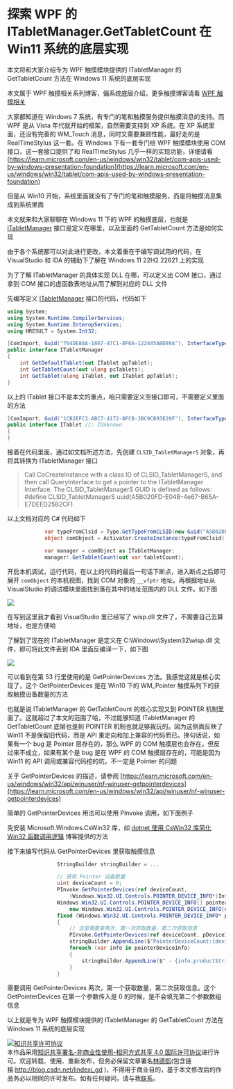 
# 探索 WPF 的 ITabletManager.GetTabletCount 在 Win11 系统的底层实现

本文将和大家介绍专为 WPF 触摸模块提供的 ITabletManager 的 GetTabletCount 方法在 Windows 11 系统的底层实现

<!--more-->


<!-- 发布 -->
<!-- 博客 -->

本文属于 WPF 触摸相关系列博客，偏系统底层介绍，更多触摸博客请看 [WPF 触摸相关](https://blog.lindexi.com/post/WPF-%E8%A7%A6%E6%91%B8%E7%9B%B8%E5%85%B3.html )

大家都知道在 Windows 7 系统，有专门的笔和触摸服务提供触摸消息的支持。而 WPF 是从 Vista 年代就开始的框架，自然需要支持到 XP 系统。在 XP 系统里面，还没有完善的 WM_Touch 消息，同时又需要兼顾性能，最好走的是 RealTimeStylus 这一套。在 Windows 下有一套专门给 WPF 触摸模块使用 COM 接口，这一套接口提供了和 RealTimeStylus 几乎一样的实现功能，详细请看 [https://learn.microsoft.com/en-us/windows/win32/tablet/com-apis-used-by-windows-presentation-foundation](https://learn.microsoft.com/en-us/windows/win32/tablet/com-apis-used-by-windows-presentation-foundation)

但是从 Win10 开始，系统里面就没有了专门的笔和触摸服务，而是将触摸消息集成到系统里面

本文就来和大家聊聊在 Windows 11 下的 WPF 的触摸底层，也就是 [ITabletManager](https://learn.microsoft.com/en-us/windows/win32/tablet/itabletmanager) 接口是定义在哪里，以及里面的 GetTabletCount 方法是如何实现

由于各个系统都可以对此进行更改，本文着重在于编写调试用的代码，在 VisualStudio 和 IDA 的辅助下了解在 Windows 11 22H2 22621 上的实现

为了了解 ITabletManager 的具体实现 DLL 在哪，可以定义出 COM 接口，通过拿到 COM 接口的虚函数表地址从而了解到对应的 DLL 文件

先编写定义 [ITabletManager](https://learn.microsoft.com/en-us/windows/win32/tablet/itabletmanager) 接口的代码，代码如下

```csharp
using System;
using System.Runtime.CompilerServices;
using System.Runtime.InteropServices;
using HRESULT = System.Int32;

[ComImport, Guid("764DE8AA-1867-47C1-8F6A-122445ABD89A"), InterfaceType(ComInterfaceType.InterfaceIsIUnknown)]
public interface ITabletManager
{
    int GetDefaultTablet(out ITablet ppTablet);
    int GetTabletCount(out ulong pcTablets);
    int GetTablet(ulong iTablet, out ITablet ppTablet);
}
```

以上的 ITablet 接口不是本文的重点，咱只需要定义空接口即可，不需要定义里面的方法

```csharp
[ComImport, Guid("1CB2EFC3-ABC7-4172-8FCB-3BC9CB93E29F"), InterfaceType(ComInterfaceType.InterfaceIsIUnknown)]
public interface ITablet //: IUnknown
{
}
```

接着在代码里面，通过如文档所述方法，先创建 `CLSID_TabletManagerS` 对象，再将其转换为 ITabletManager 接口

> Call CoCreateInstance with a class ID of CLSID_TabletManagerS, and then call QueryInterface to get a pointer to the ITabletManager Interface. The CLSID_TabletManagerS GUID is defined as follows: #define CLSID_TabletManagerS uuid(A5B020FD-E04B-4e67-B65A-E7DEED25B2CF)

以上文档对应的 C# 代码如下

```csharp
            var typeFromClsid = Type.GetTypeFromCLSID(new Guid("A5B020FD-E04B-4e67-B65A-E7DEED25B2CF"));
            object comObject = Activator.CreateInstance(typeFromClsid);

            var manager = comObject as ITabletManager;
            manager!.GetTabletCount(out var tabletCount);
```

开启本机调试，运行代码，在以上的代码的最后一句话下断点，进入断点之后即可展开 `comObject` 的本机视图，找到 COM 对象的 `__vfptr` 地址。再根据地址从 VisualStudio 的调试模块里面找到落在其中的地址范围内的 DLL 文件。如下图

<!-- ![](image/探索 WPF 的 ITabletManager.GetTabletCount 在 Win11 系统的底层实现/探索 WPF 的 ITabletManager.GetTabletCount 在 Win11 系统的底层实现0.png) -->

![](http://image.acmx.xyz/lindexi%2F20239192012398353.jpg)

在写到这里我才看到 VisualStudio 里已经写了 wisp.dll 文件了，不需要自己去算地址，也是方便哈

了解到了现在的 ITabletManager 是定义在 C:\Windows\System32\wisp.dll 文件，即可将此文件丢到 IDA 里面反编译一下，如下图

<!-- ![](image/探索 WPF 的 ITabletManager.GetTabletCount 在 Win11 系统的底层实现/探索 WPF 的 ITabletManager.GetTabletCount 在 Win11 系统的底层实现1.png) -->

![](http://image.acmx.xyz/lindexi%2F20239192018351610.jpg)

可以看到在第 53 行里使用的是 GetPointerDevices 方法。我感觉这就是核心实现了，这个 GetPointerDevices 是在 Win10 下的 WM_Pointer 触摸系列下的获取触摸设备数量的方法

也就是说 ITabletManager 的 GetTabletCount 的核心实现又到 POINTER 机制里面了。这就超过了本文的范围了哈，不过能够知道 ITabletManager 的 GetTabletCount 底层也是到 POINTER 机制也就足够我玩的。因为这侧面反映了 Win11 不是保留旧代码，而是 API 重定向和加上兼容的代码而已。换句话说，如果有一个 bug 是 Pointer 层存在的，那么 WPF 的 COM 触摸层也会存在。但反过来不成立，如果有某个是 bug 是在 WPF 的 COM 触摸层存在的，可能是因为 Win11 的 API 调用或兼容代码挖的坑，不一定是 Pointer 的问题

关于 GetPointerDevices 的描述，请参阅 [https://learn.microsoft.com/en-us/windows/win32/api/winuser/nf-winuser-getpointerdevices](https://learn.microsoft.com/en-us/windows/win32/api/winuser/nf-winuser-getpointerdevices)

简单的 GetPointerDevices 用法可以使用 PInvoke 调用，如下面例子

先安装 Microsoft.Windows.CsWin32 库，如 [dotnet 使用 CsWin32 库简化 Win32 函数调用逻辑](https://blog.lindexi.com/post/dotnet-%E4%BD%BF%E7%94%A8-CsWin32-%E5%BA%93%E7%AE%80%E5%8C%96-Win32-%E5%87%BD%E6%95%B0%E8%B0%83%E7%94%A8%E9%80%BB%E8%BE%91.html ) 博客提供的方法

接下来编写代码从 GetPointerDevices 里获取触摸信息

```csharp
                StringBuilder stringBuilder = ...

                // 获取 Pointer 设备数量
                uint deviceCount = 0;
                PInvoke.GetPointerDevices(ref deviceCount,
                    (Windows.Win32.UI.Controls.POINTER_DEVICE_INFO*)IntPtr.Zero);
                Windows.Win32.UI.Controls.POINTER_DEVICE_INFO[] pointerDeviceInfo =
                    new Windows.Win32.UI.Controls.POINTER_DEVICE_INFO[deviceCount];
                fixed (Windows.Win32.UI.Controls.POINTER_DEVICE_INFO* pDeviceInfo = &pointerDeviceInfo[0])
                {
                    // 这里需要拿两次，第一次获取数量，第二次获取信息
                    PInvoke.GetPointerDevices(ref deviceCount, pDeviceInfo);
                    stringBuilder.AppendLine($"PointerDeviceCount:{deviceCount} 设备列表：");
                    foreach (var info in pointerDeviceInfo)
                    {
                        stringBuilder.AppendLine($" - {info.productString}");
                    }
                }
```

需要调用 GetPointerDevices 两次，第一个获取数量，第二次获取信息。这个 GetPointerDevices 在第一个参数传入是 0 的时候，是不会填充第二个参数数组信息

以上就是专为 WPF 触摸模块提供的 ITabletManager 的 GetTabletCount 方法在 Windows 11 系统的底层实现




<a rel="license" href="http://creativecommons.org/licenses/by-nc-sa/4.0/"><img alt="知识共享许可协议" style="border-width:0" src="https://licensebuttons.net/l/by-nc-sa/4.0/88x31.png" /></a><br />本作品采用<a rel="license" href="http://creativecommons.org/licenses/by-nc-sa/4.0/">知识共享署名-非商业性使用-相同方式共享 4.0 国际许可协议</a>进行许可。欢迎转载、使用、重新发布，但务必保留文章署名[林德熙](http://blog.csdn.net/lindexi_gd)(包含链接:http://blog.csdn.net/lindexi_gd )，不得用于商业目的，基于本文修改后的作品务必以相同的许可发布。如有任何疑问，请与我[联系](mailto:lindexi_gd@163.com)。